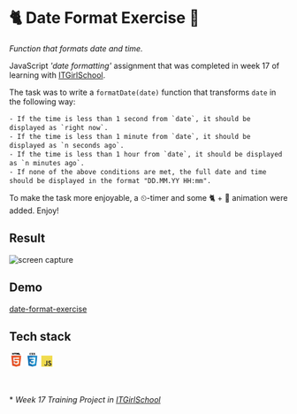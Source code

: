# 🐈‍ Date Format Exercise 🚌
_Function that formats date and time._

JavaScript _'date formatting'_ assignment that was completed in week 17 of learning with [ITGirlSchool].

The task was to write a `formatDate(date)` function that transforms `date` in the following way:

    - If the time is less than 1 second from `date`, it should be displayed as `right now`.     
    - If the time is less than 1 minute from `date`, it should be displayed as `n seconds ago`.
    - If the time is less than 1 hour from `date`, it should be displayed as `n minutes ago`.
    - If none of the above conditions are met, the full date and time should be displayed in the format "DD.MM.YY HH:mm".

To make the task more enjoyable, a ⏲-timer and some 🐈‍ + 🚌 animation were added. Enjoy!


## Result
<img width="45%" alt="screen capture" src="../main/assets/img/captureweb.jpeg">

## Demo
[date-format-exercise]


## Tech stack

<code><img height="25" src="https://raw.githubusercontent.com/github/explore/80688e429a7d4ef2fca1e82350fe8e3517d3494d/topics/html/html.png"></code>
<code><img height="25" src="https://raw.githubusercontent.com/github/explore/80688e429a7d4ef2fca1e82350fe8e3517d3494d/topics/css/css.png"></code>
<code><img height="20" src="https://raw.githubusercontent.com/github/explore/80688e429a7d4ef2fca1e82350fe8e3517d3494d/topics/javascript/javascript.png"></code>

<br><br> 
\* _Week 17 Training Project in [ITGirlSchool]_ 
  

   [ITGirlSchool]: <https://itgirlschool.com/en>
   [date-format-exercise]: <https://alenagm.github.io/date-format-exercise/>
